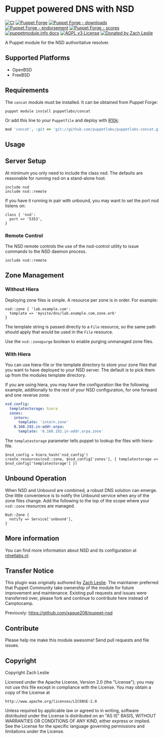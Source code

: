 # Puppet powered DNS with NSD

[![CI](https://github.com/voxpupuli/puppet-nsd/actions/workflows/ci.yml/badge.svg)](https://github.com/voxpupuli/puppet-nsd/actions/workflows/ci.yml)
[![Puppet Forge](https://img.shields.io/puppetforge/v/puppet/nsd.svg)](https://forge.puppetlabs.com/puppet/nsd)
[![Puppet Forge - downloads](https://img.shields.io/puppetforge/dt/puppet/nsd.svg)](https://forge.puppetlabs.com/puppet/nsd)
[![Puppet Forge - endorsement](https://img.shields.io/puppetforge/e/puppet/nsd.svg)](https://forge.puppetlabs.com/puppet/nsd)
[![Puppet Forge - scores](https://img.shields.io/puppetforge/f/puppet/nsd.svg)](https://forge.puppetlabs.com/puppet/nsd)
[![puppetmodule.info docs](http://www.puppetmodule.info/images/badge.png)](http://www.puppetmodule.info/m/puppet-nsd)
[![AGPL v3 License](https://img.shields.io/github/license/voxpupuli/puppet-nsd.svg)](LICENSE)
[![Donated by Zach Leslie](https://img.shields.io/badge/donated%20by-Zach%20Leslie-fb7047.svg)](#copyright)

A Puppet module for the NSD authoritative resolver.

## Supported Platforms

* OpenBSD
* FreeBSD

## Requirements
The `concat` module must be installed. It can be obtained from Puppet Forge:

```
puppet module install puppetlabs/concat
```

Or add this line to your `Puppetfile` and deploy with [R10k](https://github.com/adrienthebo/r10k):

```Ruby
mod 'concat', :git => 'git://github.com/puppetlabs/puppetlabs-concat.git'
```

## Usage

## Server Setup

At minimum you only need to include the class nsd. The defaults are reasonable
for running nsd on a stand-alone host.

```Puppet
include nsd
include nsd::remote
```

If you have it running in pair with unbound, you may want to set the port nsd
listens on:

```Puppet
class { 'nsd':
  port => '5353',
}
```

### Remote Control

The NSD remote controls the use of the nsd-control utility to issue commands to
the NSD daemon process.

```Puppet
include nsd::remote
```

## Zone Management

### Without Hiera

Deploying zone files is simple.  A resource per zone is in order.  For example:

```Puppet
nsd::zone { 'lab.example.com':
  template => 'mysite/dns/lab.example.com.zone.erb'
}
```

The template string is passed directly to a `File` resource, so the same path
should apply that would be used in the `File` resource.

Use the `nsd::zonepurge` boolean to enable purging unmanaged zone files.

### With Hiera

You can use hiera-file or the template directory to store your zone files that
you want to have deployed to your NSD server.  The default is to pick them up
from the modules template directory.

If you are using hiera, you may have the configuration like the following
example, additionally to the rest of your NSD configuration, for one forward
and one reverse zone:

```yaml
nsd_config:
  templatestorage: hiera
  zones:
    intern:
      template: 'intern.zone'
    0.168.192.in-addr.arpa:
      template: '0.168.192.in-addr.arpa.zone'
```

The `templatestorage` parameter tells puppet to lookup the files with hiera-file.

```Puppet
$nsd_config = hiera_hash('nsd_config')
create_resources(nsd::zone, $nsd_config['zones'], { templatestorage => $nsd_config['templatestorage'] })
```

## Unbound Operation

When NSD and Unbound are combined, a robust DNS solution can emerge.  One
little convenience is to notify the Unbound service when any of the zone files
change.  Add the following to the top of the scope where your `nsd::zone`
resources are managed.

```Puppet
Nsd::Zone {
  notify => Service['unbound'],
}
```

## More information

You can find more information about NSD and its configuration at
[nlnetlabs.nl](http://www.nlnetlabs.nl/projects/nsd/).

## Transfer Notice

This plugin was originally authored by [Zach Leslie](https://forge.puppet.com/modules/zleslie).
The maintainer preferred that Puppet Community take ownership of the module for future improvement and maintenance.
Existing pull requests and issues were transferred over, please fork and continue to contribute here instead of Camptocamp.

Previously: https://github.com/xaque208/puppet-nsd

## Contribute

Please help me make this module awesome!  Send pull requests and file issues.

## Copyright

Copyright Zach Leslie

Licensed under the Apache License, Version 2.0 (the "License");
you may not use this file except in compliance with the License.
You may obtain a copy of the License at

    http://www.apache.org/licenses/LICENSE-2.0

Unless required by applicable law or agreed to in writing, software
distributed under the License is distributed on an "AS IS" BASIS,
WITHOUT WARRANTIES OR CONDITIONS OF ANY KIND, either express or implied.
See the License for the specific language governing permissions and
limitations under the License.
